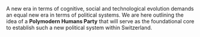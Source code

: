 A new era in terms of cognitive, social and technological evolution demands an equal new era in terms of political systems.
We are here outlining the idea of a **Polymodern Humans Party** that will serve as the foundational core to establish such a new political system within Switzerland.

